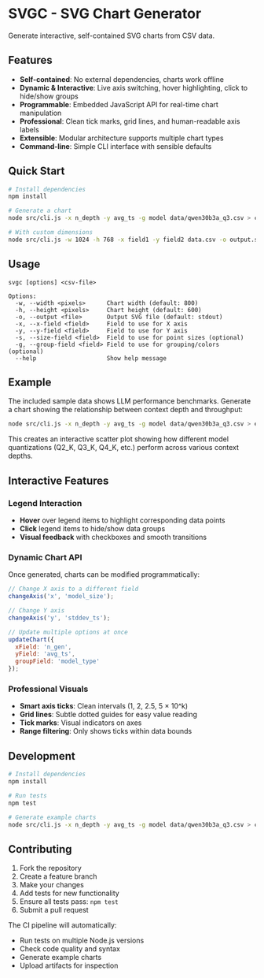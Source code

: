 # SVGC - SVG Chart Generator

Generate interactive, self-contained SVG charts from CSV data.

## Features

- **Self-contained**: No external dependencies, charts work offline
- **Dynamic & Interactive**: Live axis switching, hover highlighting, click to hide/show groups
- **Programmable**: Embedded JavaScript API for real-time chart manipulation
- **Professional**: Clean tick marks, grid lines, and human-readable axis labels
- **Extensible**: Modular architecture supports multiple chart types
- **Command-line**: Simple CLI interface with sensible defaults

## Quick Start

```bash
# Install dependencies
npm install

# Generate a chart
node src/cli.js -x n_depth -y avg_ts -g model data/qwen30b3a_q3.csv > chart.svg

# With custom dimensions
node src/cli.js -w 1024 -h 768 -x field1 -y field2 data.csv -o output.svg
```

## Usage

```
svgc [options] <csv-file>

Options:
  -w, --width <pixels>      Chart width (default: 800)
  -h, --height <pixels>     Chart height (default: 600)
  -o, --output <file>       Output SVG file (default: stdout)
  -x, --x-field <field>     Field to use for X axis
  -y, --y-field <field>     Field to use for Y axis
  -s, --size-field <field>  Field to use for point sizes (optional)
  -g, --group-field <field> Field to use for grouping/colors (optional)
  --help                    Show help message
```

## Example

The included sample data shows LLM performance benchmarks. Generate a chart showing the relationship between context depth and throughput:

```bash
node src/cli.js -x n_depth -y avg_ts -g model data/qwen30b3a_q3.csv > examples/performance.svg
```

This creates an interactive scatter plot showing how different model quantizations (Q2_K, Q3_K, Q4_K, etc.) perform across various context depths.

## Interactive Features

### Legend Interaction
- **Hover** over legend items to highlight corresponding data points
- **Click** legend items to hide/show data groups
- **Visual feedback** with checkboxes and smooth transitions

### Dynamic Chart API
Once generated, charts can be modified programmatically:

```javascript
// Change X axis to a different field
changeAxis('x', 'model_size');

// Change Y axis 
changeAxis('y', 'stddev_ts');

// Update multiple options at once
updateChart({
  xField: 'n_gen',
  yField: 'avg_ts', 
  groupField: 'model_type'
});
```

### Professional Visuals
- **Smart axis ticks**: Clean intervals (1, 2, 2.5, 5 × 10^k)
- **Grid lines**: Subtle dotted guides for easy value reading  
- **Tick marks**: Visual indicators on axes
- **Range filtering**: Only shows ticks within data bounds

## Development

```bash
# Install dependencies
npm install

# Run tests
npm test

# Generate example charts
node src/cli.js -x n_depth -y avg_ts -g model data/qwen30b3a_q3.csv > chart.svg
```

## Contributing

1. Fork the repository
2. Create a feature branch
3. Make your changes
4. Add tests for new functionality
5. Ensure all tests pass: `npm test`
6. Submit a pull request

The CI pipeline will automatically:
- Run tests on multiple Node.js versions
- Check code quality and syntax
- Generate example charts
- Upload artifacts for inspection

